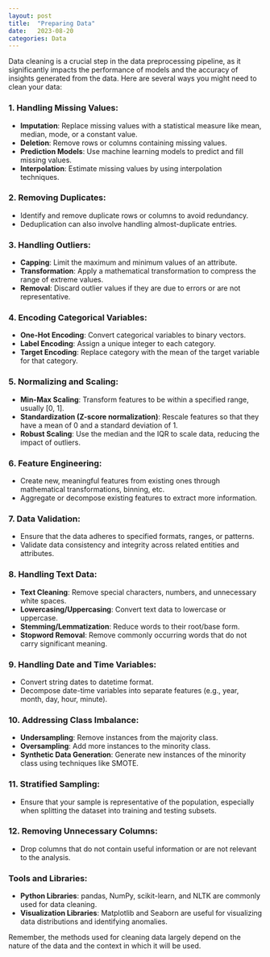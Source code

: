 ```yaml
---
layout: post
title:  "Preparing Data"
date:   2023-08-20
categories: Data
---
```


Data cleaning is a crucial step in the data preprocessing pipeline, as it significantly impacts the performance of models and the accuracy of insights generated from the data. Here are several ways you might need to clean your data:

### 1. **Handling Missing Values:**
   - **Imputation**: Replace missing values with a statistical measure like mean, median, mode, or a constant value.
   - **Deletion**: Remove rows or columns containing missing values.
   - **Prediction Models**: Use machine learning models to predict and fill missing values.
   - **Interpolation**: Estimate missing values by using interpolation techniques.

### 2. **Removing Duplicates:**
   - Identify and remove duplicate rows or columns to avoid redundancy.
   - Deduplication can also involve handling almost-duplicate entries.

### 3. **Handling Outliers:**
   - **Capping**: Limit the maximum and minimum values of an attribute.
   - **Transformation**: Apply a mathematical transformation to compress the range of extreme values.
   - **Removal**: Discard outlier values if they are due to errors or are not representative.

### 4. **Encoding Categorical Variables:**
   - **One-Hot Encoding**: Convert categorical variables to binary vectors.
   - **Label Encoding**: Assign a unique integer to each category.
   - **Target Encoding**: Replace category with the mean of the target variable for that category.

### 5. **Normalizing and Scaling:**
   - **Min-Max Scaling**: Transform features to be within a specified range, usually [0, 1].
   - **Standardization (Z-score normalization)**: Rescale features so that they have a mean of 0 and a standard deviation of 1.
   - **Robust Scaling**: Use the median and the IQR to scale data, reducing the impact of outliers.

### 6. **Feature Engineering:**
   - Create new, meaningful features from existing ones through mathematical transformations, binning, etc.
   - Aggregate or decompose existing features to extract more information.

### 7. **Data Validation:**
   - Ensure that the data adheres to specified formats, ranges, or patterns.
   - Validate data consistency and integrity across related entities and attributes.

### 8. **Handling Text Data:**
   - **Text Cleaning**: Remove special characters, numbers, and unnecessary white spaces.
   - **Lowercasing/Uppercasing**: Convert text data to lowercase or uppercase.
   - **Stemming/Lemmatization**: Reduce words to their root/base form.
   - **Stopword Removal**: Remove commonly occurring words that do not carry significant meaning.

### 9. **Handling Date and Time Variables:**
   - Convert string dates to datetime format.
   - Decompose date-time variables into separate features (e.g., year, month, day, hour, minute).

### 10. **Addressing Class Imbalance:**
   - **Undersampling**: Remove instances from the majority class.
   - **Oversampling**: Add more instances to the minority class.
   - **Synthetic Data Generation**: Generate new instances of the minority class using techniques like SMOTE.

### 11. **Stratified Sampling:**
   - Ensure that your sample is representative of the population, especially when splitting the dataset into training and testing subsets.

### 12. **Removing Unnecessary Columns:**
   - Drop columns that do not contain useful information or are not relevant to the analysis.

### Tools and Libraries:
- **Python Libraries**: pandas, NumPy, scikit-learn, and NLTK are commonly used for data cleaning.
- **Visualization Libraries**: Matplotlib and Seaborn are useful for visualizing data distributions and identifying anomalies.

Remember, the methods used for cleaning data largely depend on the nature of the data and the context in which it will be used.
